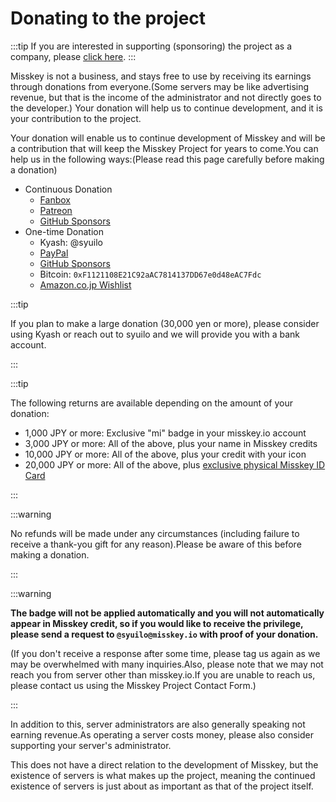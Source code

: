 # Donating to the project

:::tip
If you are interested in supporting (sponsoring) the project as a company, please [click here](/docs/become-a-sponsor/).
:::

Misskey is not a business, and stays free to use by receiving its earnings through donations from everyone.(Some servers may be like advertising revenue, but that is the income of the administrator and not directly goes to the developer.)
Your donation will help us to continue development, and it is your contribution to the project.

Your donation will enable us to continue development of Misskey and will be a contribution that will keep the Misskey Project for years to come.You can help us in the following ways:(Please read this page carefully before making a donation)

- Continuous Donation
    - [Fanbox](https://syuilo.fanbox.cc/)
    - [Patreon](https://www.patreon.com/syuilo)
    - [GitHub Sponsors](https://github.com/sponsors/misskey-dev)
- One-time Donation
    - Kyash: @syuilo
    - [PayPal](https://paypal.me/syuilo)
    - [GitHub Sponsors](https://github.com/sponsors/misskey-dev)
    - Bitcoin: `0xF1121108E21C92aAC7814137DD67e0d48eAC7Fdc`
    - [Amazon.co.jp Wishlist](https://www.amazon.jp/hz/wishlist/ls/4JG4P6XKX9KD?ref_=wl_share)

:::tip

If you plan to make a large donation (30,000 yen or more), please consider using Kyash or reach out to syuilo and we will provide you with a bank account.

:::

:::tip

The following returns are available depending on the amount of your donation:

- 1,000 JPY or more: Exclusive "mi" badge in your misskey.io account
- 3,000 JPY or more: All of the above, plus your name in Misskey credits
- 10,000 JPY or more: All of the above, plus your credit with your icon
- 20,000 JPY or more: All of the above, plus [exclusive physical Misskey ID Card](/docs/mi-card/)

:::

:::warning

No refunds will be made under any circumstances (including failure to receive a thank-you gift for any reason).Please be aware of this before making a donation.

:::

:::warning

**The badge will not be applied automatically and you will not automatically appear in Misskey credit, so if you would like to receive the privilege, please send a request to `@syuilo@misskey.io` with proof of your donation.**

(If you don't receive a response after some time, please tag us again as we may be overwhelmed with many inquiries.Also, please note that we may not reach you from server other than misskey.io.If you are unable to reach us, please contact us using the Misskey Project Contact Form.)

:::

In addition to this, server administrators are also generally speaking not earning revenue.As operating a server costs money, please also consider supporting your server's administrator.

This does not have a direct relation to the development of Misskey, but the existence of servers is what makes up the project, meaning the continued existence of servers is just about as important as that of the project itself.
